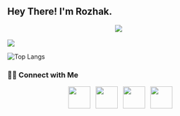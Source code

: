 <h2> Hey There! I'm Rozhak.</h2>

<div align="center">
  <img align="center" src="https://github.com/RozhakXD/RozhakXD/raw/main/wallpaperflare.com_wallpaper.jpg">
</div>
<br/>

<img src="https://github-readme-stats.vercel.app/api?username=rozhakxd&show_icons=true&theme=radical&title_color=8E2DE2&text_color=fff&icon_color=8E2DE2">

![Top Langs](https://github-readme-stats.vercel.app/api/top-langs/?username=rozhakxd&theme=radical&title_color=8E2DE2&text_color=fff)

<h3> 🤝🏻 Connect with Me </h3>

<p align="center">
&nbsp; <a href="https://www.youtube.com/rozhakid" target="_blank" rel="noopener noreferrer"><img src="https://img.icons8.com/plasticine/100/000000/youtube.png" width="50" /></a>  
&nbsp; <a href="https://www.instagram.com/rozhak_official/" target="_blank" rel="noopener noreferrer"><img src="https://img.icons8.com/plasticine/100/000000/instagram-new.png" width="50" /></a>  
&nbsp; <a href="https://wa.me/6283847921480" target="_blank" rel="noopener noreferrer"><img src="https://img.icons8.com/plasticine/100/000000/whatsapp.png" width="50" /></a>
&nbsp; <a href="https://www.facebook.com/rozhak.xyz" target="_blank" rel="noopener noreferrer"><img src="https://img.icons8.com/plasticine/100/000000/facebook.png"  width="50" /></a>
</p>
